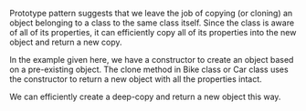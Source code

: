 Prototype pattern suggests that we leave the job
of copying (or cloning) an object belonging to a class
to the same class itself. Since the class is aware of
all of its properties, it can efficiently copy all of 
its properties into the new object and return a new
copy.

In the example given here, we have a constructor to 
create an object based on a pre-existing object.
The clone method in Bike class or Car class uses the constructor
to return a new object with all the properties intact.

We can efficiently create a deep-copy and return a new
object this way.
